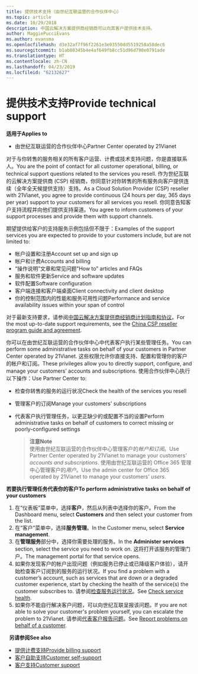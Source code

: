 ```yaml
---
title: 提供技术支持（由世纪互联运营的合作伙伴中心）
ms.topic: article
ms.date: 10/29/2018
description: 中国云解决方案提供商经销商可以向其客户提供技术支持。
author: MaggiePucciEvans
ms.author: evansma
ms.openlocfilehash: d3e32af7f96f2261e3e03550dd5519258a58dec6
ms.sourcegitcommit: b1ab80345b4e4af649fb8cc51d96d798e0791ade
ms.translationtype: HT
ms.contentlocale: zh-CN
ms.lasthandoff: 04/23/2019
ms.locfileid: "62132627"
---
```

# <a name="provide-technical-support"></a><span data-ttu-id="f86d4-103">提供技术支持</span><span class="sxs-lookup"><span data-stu-id="f86d4-103">Provide technical support</span></span>

<span data-ttu-id="f86d4-104">**适用于**</span><span class="sxs-lookup"><span data-stu-id="f86d4-104">**Applies to**</span></span>

-   <span data-ttu-id="f86d4-105">由世纪互联运营的合作伙伴中心</span><span class="sxs-lookup"><span data-stu-id="f86d4-105">Partner Center operated by 21Vianet</span></span>

<span data-ttu-id="f86d4-106">对于与你转售的服务相关的所有客户运营、计费或技术支持问题，你是直接联系人。</span><span class="sxs-lookup"><span data-stu-id="f86d4-106">You are the point of contact for all customer operational, billing, or technical support questions related to the services you resell.</span></span> <span data-ttu-id="f86d4-107">作为世纪互联的云解决方案提供商 (CSP) 经销商，你同意针对你转售的所有服务向客户提供连续（全年全天候提供支持）支持。</span><span class="sxs-lookup"><span data-stu-id="f86d4-107">As a Cloud Solution Provider (CSP) reseller with 21Vianet, you agree to provide continuous (24 hours per day, 365 days per year) support to your customers for all services you resell.</span></span> <span data-ttu-id="f86d4-108">你同意告知客户支持流程并向他们提供支持渠道。</span><span class="sxs-lookup"><span data-stu-id="f86d4-108">You agree to inform customers of your support processes and provide them with support channels.</span></span>  

<span data-ttu-id="f86d4-109">期望提供给客户的支持服务示例包括但不限于：</span><span class="sxs-lookup"><span data-stu-id="f86d4-109">Examples of the support services you are expected to provide to your customers include, but are not limited to:</span></span>
 
-   <span data-ttu-id="f86d4-110">帐户设置和注册</span><span class="sxs-lookup"><span data-stu-id="f86d4-110">Account set up and sign up</span></span> 
-   <span data-ttu-id="f86d4-111">帐户和计费</span><span class="sxs-lookup"><span data-stu-id="f86d4-111">Accounts and billing</span></span> 
-   <span data-ttu-id="f86d4-112">“操作说明”文章和常见问题</span><span class="sxs-lookup"><span data-stu-id="f86d4-112">"How to” articles and FAQs</span></span> 
-   <span data-ttu-id="f86d4-113">服务和软件更新</span><span class="sxs-lookup"><span data-stu-id="f86d4-113">Service and software updates</span></span> 
-   <span data-ttu-id="f86d4-114">软件配置</span><span class="sxs-lookup"><span data-stu-id="f86d4-114">Software configuration</span></span> 
-   <span data-ttu-id="f86d4-115">客户端连接和客户端桌面</span><span class="sxs-lookup"><span data-stu-id="f86d4-115">Client connectivity and client desktop</span></span>
-   <span data-ttu-id="f86d4-116">你的控制范围内的性能和服务可用性问题</span><span class="sxs-lookup"><span data-stu-id="f86d4-116">Performance and service availability issues within your span of control</span></span> 

<span data-ttu-id="f86d4-117">对于最新支持要求，请参阅[中国云解决方案提供商经销商计划指南和协议](csp-program-guide-and-agreements.md)。</span><span class="sxs-lookup"><span data-stu-id="f86d4-117">For the most up-to-date support requirements, see the [China CSP reseller program guide and agreement](csp-program-guide-and-agreements.md).</span></span>

<span data-ttu-id="f86d4-118">你可以在由世纪互联运营的合作伙伴中心中代表客户执行某些管理任务。</span><span class="sxs-lookup"><span data-stu-id="f86d4-118">You can perform some administrative tasks on behalf of your customers in Partner Center operated by 21Vianet.</span></span> <span data-ttu-id="f86d4-119">这些权限允许你直接支持、配置和管理你的客户的帐户和订阅。</span><span class="sxs-lookup"><span data-stu-id="f86d4-119">These privileges allow you to directly support, configure, and manage your customers’ accounts and subscriptions.</span></span> <span data-ttu-id="f86d4-120">使用合作伙伴中心执行以下操作：</span><span class="sxs-lookup"><span data-stu-id="f86d4-120">Use Partner Center to:</span></span>

-   <span data-ttu-id="f86d4-121">检查你转售的服务的运行状况</span><span class="sxs-lookup"><span data-stu-id="f86d4-121">Check the health of the services you resell</span></span>
-   <span data-ttu-id="f86d4-122">管理客户的订阅</span><span class="sxs-lookup"><span data-stu-id="f86d4-122">Manage your customers' subscriptions</span></span>
-   <span data-ttu-id="f86d4-123">代表客户执行管理任务，以更正缺少的或配置不当的设置</span><span class="sxs-lookup"><span data-stu-id="f86d4-123">Perform administrative tasks on behalf of customers to correct missing or poorly-configured settings</span></span>

    ><span data-ttu-id="f86d4-124">**注意**</span><span class="sxs-lookup"><span data-stu-id="f86d4-124">**Note**</span></span><br><span data-ttu-id="f86d4-125">使用由世纪互联运营的合作伙伴中心管理客户的*帐户和订阅*。</span><span class="sxs-lookup"><span data-stu-id="f86d4-125">Use Partner Center operated by 21Vianet to manage your customers' *accounts and subscriptions*.</span></span> <span data-ttu-id="f86d4-126">使用由世纪互联运营的 Office 365 管理中心管理客户的*用户*。</span><span class="sxs-lookup"><span data-stu-id="f86d4-126">Use the admin center for Office 365 operated by 21Vianet to manage your customers' *users*.</span></span> 

<span data-ttu-id="f86d4-127">**若要执行管理任务代表你的客户**</span><span class="sxs-lookup"><span data-stu-id="f86d4-127">**To perform administrative tasks on behalf of your customers**</span></span>

1.  <span data-ttu-id="f86d4-128">在“仪表板”菜单中，选择**客户**，然后从列表中选择你的客户。</span><span class="sxs-lookup"><span data-stu-id="f86d4-128">From the Dashboard menu, select **Customers** and then select your customer from the list.</span></span>
2.  <span data-ttu-id="f86d4-129">在“客户”菜单中，选择**服务管理**。</span><span class="sxs-lookup"><span data-stu-id="f86d4-129">In the Customer menu, select **Service management**.</span></span>
3.  <span data-ttu-id="f86d4-130">在**管理服务**部分中，选择你需要处理的服务。</span><span class="sxs-lookup"><span data-stu-id="f86d4-130">In the **Administer services** section, select the service you need to work on.</span></span> <span data-ttu-id="f86d4-131">这将打开该服务的管理门户。</span><span class="sxs-lookup"><span data-stu-id="f86d4-131">The management portal for that service opens.</span></span>
4.  <span data-ttu-id="f86d4-132">如果你发现客户的帐户出现问题（例如服务已停止或已降级客户体验），请开始检查客户订阅到的服务的运行状况。</span><span class="sxs-lookup"><span data-stu-id="f86d4-132">If you find a problem with a customer’s account, such as services that are down or a degraded customer experience, start by checking the health of the service(s) the customer subscribes to.</span></span> <span data-ttu-id="f86d4-133">请参阅[检查服务运行状况](check-service-health.md)。</span><span class="sxs-lookup"><span data-stu-id="f86d4-133">See [Check service health](check-service-health.md).</span></span>
5.  <span data-ttu-id="f86d4-134">如果你不能自行解决客户问题，可以向世纪互联呈报该问题。</span><span class="sxs-lookup"><span data-stu-id="f86d4-134">If you are not able to solve your customer's problem yourself, you can escalate the problem to 21Vianet.</span></span> <span data-ttu-id="f86d4-135">请参阅[代表客户报告问题](report-problems-on-behalf-of-a-customer.md)。</span><span class="sxs-lookup"><span data-stu-id="f86d4-135">See [Report problems on behalf of a customer](report-problems-on-behalf-of-a-customer.md).</span></span>

 
<span data-ttu-id="f86d4-136">**另请参阅**</span><span class="sxs-lookup"><span data-stu-id="f86d4-136">**See also**</span></span>

-   [<span data-ttu-id="f86d4-137">提供计费支持</span><span class="sxs-lookup"><span data-stu-id="f86d4-137">Provide billing support</span></span>](provide-billing-support.md)
-   [<span data-ttu-id="f86d4-138">客户自助支持</span><span class="sxs-lookup"><span data-stu-id="f86d4-138">Customer self-support</span></span>](customer-self-support.md)
-   [<span data-ttu-id="f86d4-139">客户支持</span><span class="sxs-lookup"><span data-stu-id="f86d4-139">Customer support</span></span>](customer-support.md)


 




